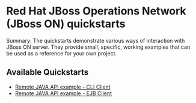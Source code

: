 Red Hat JBoss Operations Network (JBoss ON) quickstarts
====================
Summary: The quickstarts demonstrate various ways of interaction with JBoss ON server. They provide small, specific, working 
examples that can be used as a reference for your own project.

Available Quickstarts
---------------------

* [Remote JAVA API example - CLI Client](rhq-client-cli/)
* [Remote JAVA API example - EJB Client](rhq-client-ejb/)
